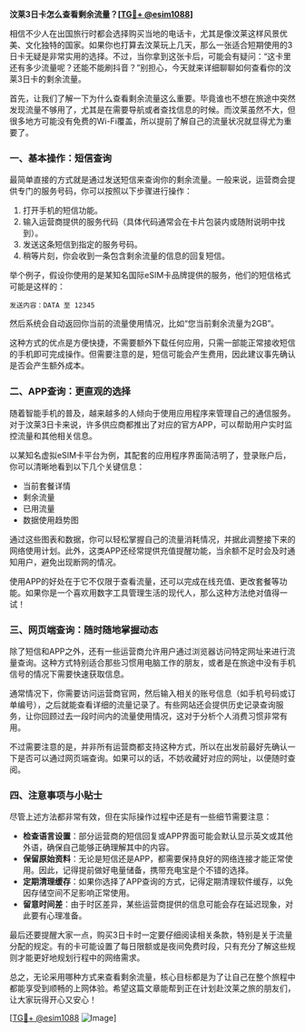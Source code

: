 **汶莱3日卡怎么查看剩余流量？[[TG💪+ @esim1088](https://t.me/s/esim1088)]**

相信不少人在出国旅行时都会选择购买当地的电话卡，尤其是像汶莱这样风景优美、文化独特的国家。如果你也打算去汶莱玩上几天，那么一张适合短期使用的3日卡无疑是非常实用的选择。不过，当你拿到这张卡后，可能会有疑问：“这卡里还有多少流量呢？还能不能刷抖音？”别担心，今天就来详细聊聊如何查看你的汶莱3日卡的剩余流量。

首先，让我们了解一下为什么查看剩余流量这么重要。毕竟谁也不想在旅途中突然发现流量不够用了，尤其是在需要导航或者查找信息的时候。而汶莱虽然不大，但很多地方可能没有免费的Wi-Fi覆盖，所以提前了解自己的流量状况就显得尤为重要了。

### **一、基本操作：短信查询**
最简单直接的方式就是通过发送短信来查询你的剩余流量。一般来说，运营商会提供专门的服务号码，你可以按照以下步骤进行操作：

1. 打开手机的短信功能。
2. 输入运营商提供的服务代码（具体代码通常会在卡片包装内或随附说明中找到）。
3. 发送这条短信到指定的服务号码。
4. 稍等片刻，你会收到一条包含剩余流量的信息的回复短信。

举个例子，假设你使用的是某知名国际eSIM卡品牌提供的服务，他们的短信格式可能是这样的：
```
发送内容：DATA 至 12345
```
然后系统会自动返回你当前的流量使用情况，比如“您当前剩余流量为2GB”。

这种方式的优点是方便快捷，不需要额外下载任何应用，只需一部能正常接收短信的手机即可完成操作。但需要注意的是，短信可能会产生费用，因此建议事先确认是否会产生额外成本。

### **二、APP查询：更直观的选择**
随着智能手机的普及，越来越多的人倾向于使用应用程序来管理自己的通信服务。对于汶莱3日卡来说，许多供应商都推出了对应的官方APP，可以帮助用户实时监控流量和其他相关信息。

以某知名虚拟eSIM卡平台为例，其配套的应用程序界面简洁明了，登录账户后，你可以清晰地看到以下几个关键信息：
- 当前套餐详情
- 剩余流量
- 已用流量
- 数据使用趋势图

通过这些图表和数据，你可以轻松掌握自己的流量消耗情况，并据此调整接下来的网络使用计划。此外，这类APP还经常提供充值提醒功能，当余额不足时会及时通知用户，避免出现断网的情况。

使用APP的好处在于它不仅限于查看流量，还可以完成在线充值、更改套餐等功能。如果你是一个喜欢用数字工具管理生活的现代人，那么这种方法绝对值得一试！

### **三、网页端查询：随时随地掌握动态**
除了短信和APP之外，还有一些运营商允许用户通过浏览器访问特定网址来进行流量查询。这种方式特别适合那些习惯用电脑工作的朋友，或者是在旅途中没有手机信号的情况下需要快速获取信息。

通常情况下，你需要访问运营商官网，然后输入相关的账号信息（如手机号码或订单编号），之后就能查看详细的流量记录了。有些网站还会提供历史记录查询服务，让你回顾过去一段时间内的流量使用情况，这对于分析个人消费习惯非常有用。

不过需要注意的是，并非所有运营商都支持这种方式，所以在出发前最好先确认一下是否可以通过网页端查询。如果可以的话，不妨收藏好对应的网址，以便随时查阅。

### **四、注意事项与小贴士**
尽管上述方法都非常有效，但在实际操作过程中还是有一些细节需要注意：
- **检查语言设置**：部分运营商的短信回复或APP界面可能会默认显示英文或其他外语，确保自己能够正确理解其中的内容。
- **保留原始资料**：无论是短信还是APP，都需要保持良好的网络连接才能正常使用。因此，记得提前做好电量储备，携带充电宝是个不错的选择。
- **定期清理缓存**：如果你选择了APP查询的方式，记得定期清理软件缓存，以免因存储空间不足影响正常使用。
- **留意时间差**：由于时区差异，某些运营商提供的信息可能会存在延迟现象，对此要有心理准备。

最后还要提醒大家一点，购买3日卡时一定要仔细阅读相关条款，特别是关于流量分配的规定。有的卡可能设置了每日限额或是夜间免费时段，只有充分了解这些规则才能更好地规划行程中的网络需求。

总之，无论采用哪种方式来查看剩余流量，核心目标都是为了让自己在整个旅程中都能享受到顺畅的上网体验。希望这篇文章能帮到正在计划赴汶莱之旅的朋友们，让大家玩得开心又安心！

[[TG💪+ @esim1088](https://t.me/s/esim1088) ![Image](https://i.postimg.cc/4NQfJmqS/Snipaste-2025-05-13-00-14-12.png)]